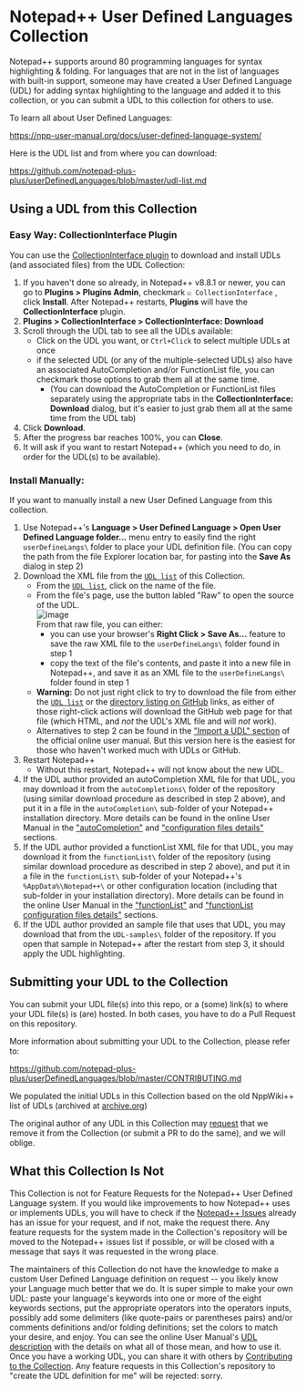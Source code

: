 # Notepad++ User Defined Languages Collection

Notepad++ supports around 80 programming languages for syntax highlighting & folding.  For languages that are not in the list of languages with built-in support, someone may have created a User Defined Language (UDL) for adding syntax highlighting to the language and added it to this collection, or you can submit a UDL to this collection for others to use.

To learn all about User Defined Languages:

https://npp-user-manual.org/docs/user-defined-language-system/

Here is the UDL list and from where you can download:

https://github.com/notepad-plus-plus/userDefinedLanguages/blob/master/udl-list.md

## Using a UDL from this Collection

### Easy Way: CollectionInterface Plugin

You can use the [CollectionInterface plugin](https://github.com/pryrt/NppPlugin-CollectionInterface/) to download and install UDLs (and associated files) from the UDL Collection:

1. If you haven't done so already, in Notepad++ v8.8.1 or newer, you can go to **Plugins > Plugins Admin**, checkmark `☑ CollectionInterface` , click **Install**.  After Notepad++ restarts, **Plugins** will have the **CollectionInterface** plugin.
2. **Plugins > CollectionInterface > CollectionInterface: Download**
3. Scroll through the UDL tab to see all the UDLs available:
   - Click on the UDL you want, or `Ctrl+Click` to select multiple UDLs at once
   - if the selected UDL (or any of the multiple-selected UDLs) also have an associated AutoCompletion and/or FunctionList file, you can checkmark those options to grab them all at the same time.
       - (You can download the AutoCompletion or FunctionList files separately using the appropriate tabs in the **CollectionInterface: Download** dialog, but it's easier to just grab them all at the same time from the UDL tab)
4. Click **Download**.
5. After the progress bar reaches 100%, you can **Close**.
6. It will ask if you want to restart Notepad++ (which you need to do, in order for the UDL(s) to be available).

### Install Manually:

If you want to manually install a new User Defined Language from this collection.

1. Use Notepad++'s **Language > User Defined Language > Open User Defined Language folder...** menu entry to easily find the right `userDefineLangs\` folder to place your UDL definition file.  (You can copy the path from the file Explorer location bar, for pasting into the **Save As** dialog in step 2)
2. Download the XML file from the [`UDL list`](./udl-list.md) of this Collection.
   - From the [`UDL list`](./udl-list.md), click on the name of the file.
   - From the file's page, use the button labled "Raw" to open the source of the UDL.
       <br>![image](https://user-images.githubusercontent.com/17455758/193082422-d9c68744-c840-44c4-9e08-85f93985c960.png)
       <br>From that raw file, you can either:
       - you can use your browser's **Right Click > Save As...** feature to save the raw XML file to the `userDefineLangs\` folder found in step 1
       - copy the text of the file's contents, and paste it into a new file in Notepad++, and save it as an XML file to the `userDefineLangs\` folder found in step 1
   - **Warning:** Do not just right click to try to download the file from either the [`UDL list`](./udl-list.md) or the [directory listing on GitHub](https://github.com/notepad-plus-plus/userDefinedLanguages/tree/master/UDLs) links, as either of those right-click actions will download the GitHub web page for that file (which HTML, and _not_ the UDL's XML file and will _not_ work).
   - Alternatives to step 2 can be found in the ["Import a UDL" section](https://npp-user-manual.org/docs/user-defined-language-system/#import-a-udl) of the official online user manual.  But this version here is the easiest for those who haven't worked much with UDLs or GitHub.
3. Restart Notepad++
    - Without this restart, Notepad++ will not know about the new UDL.
4. If the UDL author provided an autoCompletion XML file for that UDL, you may download it from the `autoCompletions\` folder of the repository (using similar download procedure as described in step 2 above), and put it in a file in the `autoCompletion\` sub-folder of your Notepad++ installation directory.  More details can be found in the online User Manual in the ["autoCompletion"](https://npp-user-manual.org/docs/auto-completion/) and ["configuration files details"](https://npp-user-manual.org/docs/config-files/#other-configuration-files) sections.
5. If the UDL author provided a functionList XML file for that UDL, you may download it from the `functionList\` folder of the repository (using similar download procedure as described in step 2 above), and put it in a file in the `functionList\` sub-folder of your Notepad++'s `%AppData%\Notepad++\` or other configuration location (including that sub-folder in your installation directory).  More details can be found in the online User Manual in the ["functionList"](https://npp-user-manual.org/docs/function-list/) and ["functionList configuration files details"](https://npp-user-manual.org/docs/config-files/#function-list) sections. 
6. If the UDL author provided an sample file that uses that UDL, you may download that from the `UDL-samples\` folder of the repository.  If you open that sample in Notepad++ after the restart from step 3, it should apply the UDL highlighting.

## Submitting your UDL to the Collection

You can submit your UDL file(s) into this repo, or a (some) link(s) to where your UDL file(s) is (are) hosted.
In both cases, you have to do a Pull Request on this repository.

More information about submitting your UDL to the Collection, please refer to:

https://github.com/notepad-plus-plus/userDefinedLanguages/blob/master/CONTRIBUTING.md

We populated the initial UDLs in this Collection based on the old NppWiki++ list of UDLs (archived at [archive.org](https://web.archive.org/web/20180814202307/http://docs.notepad-plus-plus.org/index.php/User_Defined_Language_Files))

The original author of any UDL in this Collection may [request](https://github.com/notepad-plus-plus/userDefinedLanguages/issues) that we remove it from the Collection (or submit a PR to do the same), and we will oblige.

## What this Collection Is Not

This Collection is not for Feature Requests for the Notepad++ User Defined Language system.  If you would like improvements to how Notepad++ uses or implements UDLs, you will have to check if the [Notepad++ Issues](https://github.com/notepad-plus-plus/notepad-plus-plus/issues) already has an issue for your request, and if not, make the request there.  Any feature requests for the system made in the Collection's repository will be moved to the Notepad++ issues list if possible, or will be closed with a message that says it was requested in the wrong place.

The maintainers of this Collection do not have the knowledge to make a custom User Defined Language definition on request -- you likely know your Language much better that we do.  It is super simple to make your own UDL: paste your language's keywords into one or more of the eight keywords sections, put the appropriate operators into the operators inputs, possibly add some delimiters (like quote-pairs or parentheses pairs) and/or comments definitions and/or folding definitions; set the colors to match your desire, and enjoy.  You can see the online User Manual's [UDL description](https://npp-user-manual.org/docs/user-defined-language-system/) with the details on what all of those mean, and how to use it.  Once you have a working UDL, you can share it with others by [Contributing to the Collection](https://github.com/notepad-plus-plus/notepad-plus-plus/blob/master/CONTRIBUTING.md).  Any feature requests in this Collection's repository to "create the UDL definition for me" will be rejected: sorry.
